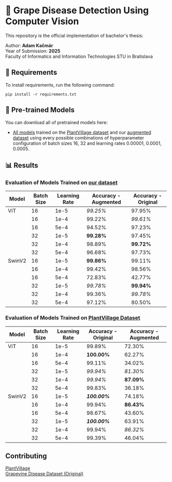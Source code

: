 # 🍇 Grape Disease Detection Using Computer Vision

This repository is the official implementation of bachelor's thesis:

Author: **Adam Kačmár**<br />
Year of Submission: **2025**<br />
Faculty of Informatics and Information Technologies STU in Bratislava

## 🧰 Requirements

To install requirements, run the following command:

```setup
pip install -r requirements.txt
```

## 🧠 Pre-trained Models

You can download all of pretrained models here:

- [All models](https://drive.google.com/drive/folders/1bkEkagiUx0bZNSwiMkbKZYmIFzydIP7A?usp=sharing) trained on the [PlantVillage dataset](https://www.kaggle.com/datasets/abdallahalidev/plantvillage-dataset) and our [augmented dataset](https://www.kaggle.com/datasets/adamkacmar/augmented-grape-leaf-disease-dataset) using every possible combinations of hyperparameter configuration of batch sizes 16, 32 and learning rates 0.00001, 0.0001, 0.0005.  

## 📊 Results

### Evaluation of Models Trained on [our dataset](https://www.kaggle.com/datasets/adamkacmar/augmented-grape-leaf-disease-dataset)

| Model   | Batch Size | Learning Rate | Accuracy - Augmented | Accuracy - Original |
|---------|------------|----------------|-----------------------|----------------------|
| ViT     | 16         | 1e-5           | *99.25%*              | 97.95%               |
|         | 16         | 1e-4           | 99.22%                | *99.61%*             |
|         | 16         | 5e-4           | 94.52%                | 97.23%               |
|         | 32         | 1e-5           | **99.28%**            | 97.45%               |
|         | 32         | 1e-4           | 98.89%                | **99.72%**           |
|         | 32         | 5e-4           | 96.68%                | 97.73%               |
| SwinV2  | 16         | 1e-5           | **99.86%**            | 99.11%               |
|         | 16         | 1e-4           | 99.42%                | 98.56%               |
|         | 16         | 5e-4           | 72.83%                | 42.77%               |
|         | 32         | 1e-5           | *99.78%*              | **99.94%**           |
|         | 32         | 1e-4           | 99.36%                | *99.78%*             |
|         | 32         | 5e-4           | 97.12%                | 80.50%               |


### Evaluation of Models Trained on [PlantVillage Dataset](https://www.kaggle.com/datasets/abdallahalidev/plantvillage-dataset)

| Model   | Batch Size | Learning Rate | Accuracy - Original | Accuracy - Augmented |
|---------|------------|----------------|----------------------|-----------------------|
| ViT     | 16         | 1e-5           | 99.89%               | 72.30%                |
|         | 16         | 1e-4           | **100.00%**          | 62.27%                |
|         | 16         | 5e-4           | 99.11%               | 34.02%                |
|         | 32         | 1e-5           | *99.94%*             | *81.30%*              |
|         | 32         | 1e-4           | *99.94%*             | **87.09%**            |
|         | 32         | 5e-4           | 99.83%               | 36.18%                |
| SwinV2  | 16         | 1e-5           | ***100.00%***        | 74.18%                |
|         | 16         | 1e-4           | 99.94%               | **86.43%**            |
|         | 16         | 5e-4           | 98.67%               | 43.60%                |
|         | 32         | 1e-5           | ***100.00%***        | 63.91%                |
|         | 32         | 1e-4           | 99.94%               | *86.32%*              |
|         | 32         | 5e-4           | 99.39%               | 46.04%                |


## Contributing

[PlantVillage](https://www.kaggle.com/datasets/abdallahalidev/plantvillage-dataset)  
[Grapevine Disease Dataset (Original)](https://www.kaggle.com/datasets/rm1000/grape-disease-dataset-original)
